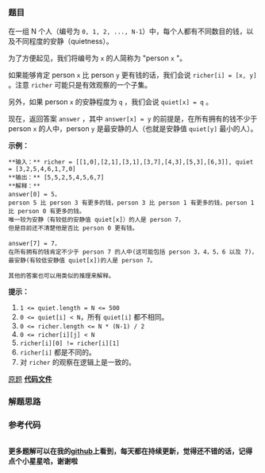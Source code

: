 ### 题目
在一组 N 个人（编号为 `0, 1, 2, ..., N-1`）中，每个人都有不同数目的钱，以及不同程度的安静（quietness）。

为了方便起见，我们将编号为 `x` 的人简称为 "person `x` "。

如果能够肯定 person `x` 比 person `y` 更有钱的话，我们会说 `richer[i] = [x, y]` 。注意 `richer`
可能只是有效观察的一个子集。

另外，如果 person `x` 的安静程度为 `q` ，我们会说 `quiet[x] = q` 。

现在，返回答案 `answer` ，其中 `answer[x] = y` 的前提是，在所有拥有的钱不少于 person `x` 的人中，person `y`
是最安静的人（也就是安静值 `quiet[y]` 最小的人）。

**示例：**

    
    
    **输入：** richer = [[1,0],[2,1],[3,1],[3,7],[4,3],[5,3],[6,3]], quiet = [3,2,5,4,6,1,7,0]
    **输出：** [5,5,2,5,4,5,6,7]
    **解释：**
    answer[0] = 5，
    person 5 比 person 3 有更多的钱，person 3 比 person 1 有更多的钱，person 1 比 person 0 有更多的钱。
    唯一较为安静（有较低的安静值 quiet[x]）的人是 person 7，
    但是目前还不清楚他是否比 person 0 更有钱。
    
    answer[7] = 7，
    在所有拥有的钱肯定不少于 person 7 的人中(这可能包括 person 3，4，5，6 以及 7)，
    最安静(有较低安静值 quiet[x])的人是 person 7。
    
    其他的答案也可以用类似的推理来解释。
    

**提示：**

  1. `1 <= quiet.length = N <= 500`
  2. `0 <= quiet[i] < N`，所有 `quiet[i]` 都不相同。
  3. `0 <= richer.length <= N * (N-1) / 2`
  4. `0 <= richer[i][j] < N`
  5. `richer[i][0] != richer[i][1]`
  6. `richer[i]` 都是不同的。
  7. 对 `richer` 的观察在逻辑上是一致的。

[原题](https://leetcode-cn.com/problems/loud-and-rich/)    **[代码文件]()**


### 解题思路




### 参考代码

```go


```




**更多题解可以在我的[github](https://github.com/LZH139/leetcode_Go)上看到，每天都在持续更新，觉得还不错的话，记得点个小星星哈，谢谢啦**
